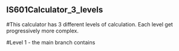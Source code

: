 ## IS601Calculator_3_levels

#This calculator has 3 different levels of calculation. Each level get progressively more complex.

#Level 1 - the main branch contains